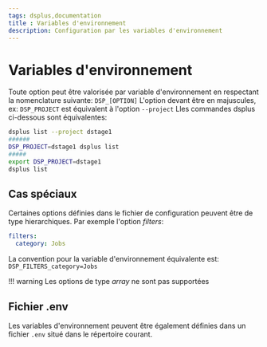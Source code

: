 ```yaml
---
tags: dsplus,documentation
title : Variables d'environnement
description: Configuration par les variables d'environnement
---
```



# Variables d'environnement

Toute option peut être valorisée par variable d'environnement en respectant la nomenclature suivante:
<code>DSP_[OPTION]</code>
L'option devant être en majuscules, ex:
`DSP_PROJECT` est équivalent à l'option `--project`
Lles commandes dsplus ci-dessous sont équivalentes:
```bash
dsplus list --project dstage1
######
DSP_PROJECT=dstage1 dsplus list
#####
export DSP_PROJECT=dstage1
dsplus list
```

## Cas spéciaux

Certaines options définies dans le fichier de configuration peuvent être de type hierarchiques. Par exemple l'option *filters*:
```yaml
filters:
  category: Jobs
```
La convention pour la variable d'environnement équivalente est:
`DSP_FILTERS_category=Jobs`

!!! warning
    Les options de type *array* ne sont pas supportées



## Fichier .env

Les variables d'environnement peuvent être également définies dans un fichier `.env` situé dans le répertoire courant.